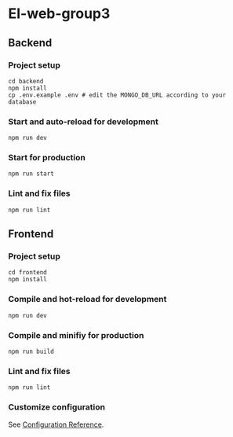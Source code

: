 # EI-web-group3

## Backend

### Project setup

```
cd backend
npm install
cp .env.example .env # edit the MONGO_DB_URL according to your database
```

### Start and auto-reload for development

```
npm run dev
```

### Start for production

```
npm run start
```

### Lint and fix files

```
npm run lint
```

## Frontend

### Project setup

```
cd frontend
npm install
```

### Compile and hot-reload for development

```
npm run dev
```

### Compile and minifiy for production

```
npm run build
```

### Lint and fix files

```
npm run lint
```

### Customize configuration

See [Configuration Reference](https://cli.vuejs.org/config/).
